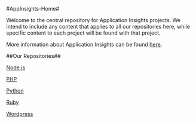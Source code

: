 #AppInsights-Home#

Welcome to the central repository for Application Insights projects. We intend to include any content that applies to all our repositories here, while specific content to each project will be found with that project.

More information about Application Insights can be found [here](http://azure.microsoft.com/en-us/documentation/articles/app-insights-get-started/).


##Our Repositories##

[Node.js](https://github.com/Microsoft/AppInsights-node.js)

[PHP](https://github.com/Microsoft/AppInsights-PHP)

[Python](https://github.com/Microsoft/AppInsights-Python)

[Ruby](https://github.com/Microsoft/AppInsights-Ruby)

[Wordpress](https://wordpress.org/plugins/application-insights/)






